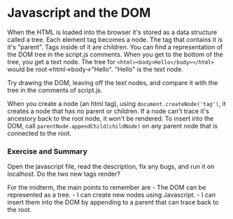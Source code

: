 # Javascript and the DOM

When the HTML is loaded into the browser it's stored as a data structure called a tree. Each element tag
becomes a node. The tag that contains it is it's "parent". Tags inside of it are children. You can find 
a representation of the DOM tree in the script.js comments. When you get to the bottom of the tree, you
get a text node. The tree for `<html><body>Hello</body></html>` would be root->html->body->"Hello".
"Hello" is the text node.

Try drawing the DOM, leaving off the text nodes, and compare it with the tree in the comments of
script.js.

When you create a node (an html tag), using `document.createNode('tag')`, it creates a node that has no
parent or children. If a node can't trace it's ancestory back to the root node, it won't be rendered.
To insert into the DOM, call `parentNode.appendChild(childNode)` on any parent node that is connected to
the root.

### Exercise and Summary
Open the javascript file, read the description, fix any bugs, and run it on localhost. Do the two new 
tags render?

For the midterm, the main points to remember are
	- The DOM can be represented as a tree.
	- I can create new nodes using Javascript.
	- I can insert them into the DOM by appending to a parent that can trace back to the root.
